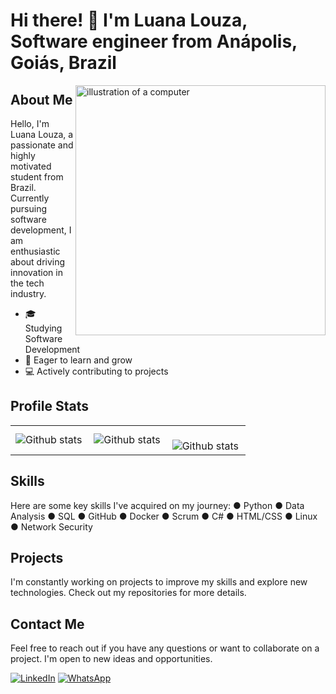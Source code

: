 # Hi there! 👋 I'm Luana Louza, Software engineer from Anápolis, Goiás, Brazil

<img align="right" width="400" alt="illustration of a computer" src="https://raw.githubusercontent.com/MicaelliMedeiros/micaellimedeiros/master/image/computer-illustration.png">

## About Me

Hello, I'm Luana Louza, a passionate and highly motivated student from Brazil. Currently pursuing software development, I am enthusiastic about driving innovation in the tech industry.

- 🎓 Studying Software Development
- 🌱 Eager to learn and grow
- 💻 Actively contributing to projects

## Profile Stats

<table>
  <tr>
    <td>
      <img
        align="left"
        src="https://github-readme-stats.vercel.app/api?username=luanalouza&theme=dark&hide_border=false&include_all_commits=true&count_private=true"
        alt="Github stats"
      />
    </td>
    <td>
      <img
        align="left"
        src="https://github-readme-stats.vercel.app/api/top-langs/?username=luanalouza&theme=dark&hide_border=false&include_all_commits=true&count_private=true&layout=compact"
        alt="Github stats"
      />
    </td>
    <td>
      <br />
      <img
        align="left"
        src="https://github-readme-streak-stats.herokuapp.com/?user=luanalouza&theme=dark&hide_border=false"
        alt="Github stats"
      />
    </td>
  </tr>
</table>

## Skills

Here are some key skills I've acquired on my journey:
● Python ● Data Analysis ● SQL ● GitHub   ● Docker ● Scrum ● C# ● HTML/CSS ● Linux
● Network Security
  
## Projects

I'm constantly working on projects to improve my skills and explore new technologies. Check out my repositories for more details.

## Contact Me

Feel free to reach out if you have any questions or want to collaborate on a project. I'm open to new ideas and opportunities.

<a href="https://www.linkedin.com/in/luana-louza/" title="LinkedIn" target="_blank">
<img src="https://img.shields.io/badge/LinkedIn-0077B5?style=for-the-badge&logo=linkedin&logoColor=white" alt="LinkedIn"/></a>
 
 <a href="https://wa.me/+5562996918913" title="WhatsApp" target="_blank">
<img src="https://img.shields.io/badge/WhatsApp-25D366?style=for-the-badge&logo=whatsapp&logoColor=white" alt="WhatsApp"/></a>




